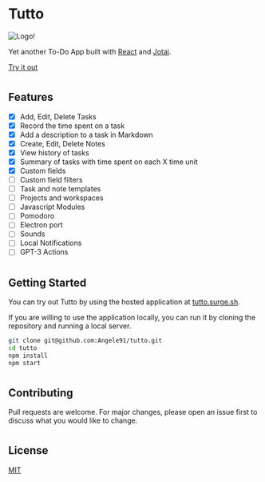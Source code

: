 # Tutto

![Logo!](https://tutto.surge.sh/android-chrome-192x192.png)

Yet another To-Do App built with [React](https://reactjs.org/) and [Jotai](https://jotai.org).

[Try it out](https://tutto.surge.sh)

#
## Features
- [x] Add, Edit, Delete Tasks
- [x] Record the time spent on a task
- [x] Add a description to a task in Markdown
- [x] Create, Edit, Delete Notes
- [x] View history of tasks
- [x] Summary of tasks with time spent on each X time unit
- [x] Custom fields
- [ ] Custom field filters
- [ ] Task and note templates
- [ ] Projects and workspaces
- [ ] Javascript Modules
- [ ] Pomodoro
- [ ] Electron port
- [ ] Sounds
- [ ] Local Notifications
- [ ] GPT-3 Actions

#

## Getting Started

You can try out Tutto by using the hosted application at [tutto.surge.sh](https://tutto.surge.sh). 

If you are willing to use the application locally, you can run it by cloning the repository and running a local server.

```bash
git clone git@github.com:Angele91/tutto.git
cd tutto
npm install
npm start
```

#

## Contributing

Pull requests are welcome. For major changes, please open an issue first to discuss what you would like to change.

#

## License
[MIT](https://choosealicense.com/licenses/mit/)
